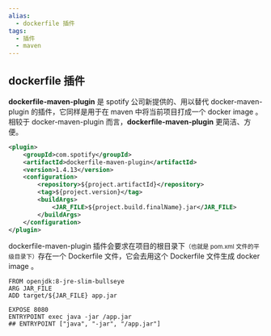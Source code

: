 ```yaml
---
alias:
  - dockerfile 插件
tags:
  - 插件
  - maven
---
```


## dockerfile 插件

**dockerfile-maven-plugin** 是 spotify 公司新提供的、用以替代 docker-maven-plugin 的插件，它同样是用于在 maven 中将当前项目打成一个 docker image 。 相较于 docker-maven-plugin 而言，**dockerfile-maven-plugin** 更简洁、方便。

```xml
<plugin>
    <groupId>com.spotify</groupId>
    <artifactId>dockerfile-maven-plugin</artifactId>
    <version>1.4.13</version>
    <configuration>
        <repository>${project.artifactId}</repository>
        <tag>${project.version}</tag>
        <buildArgs>
            <JAR_FILE>${project.build.finalName}.jar</JAR_FILE>
        </buildArgs>
    </configuration>
</plugin>
```

dockerfile-maven-plugin 插件会要求在项目的根目录下<small>（也就是 pom.xml 文件的平级目录下）</small>存在一个 Dockerfile 文件，它会去用这个 Dockerfile 文件生成 docker image 。

```text
FROM openjdk:8-jre-slim-bullseye
ARG JAR_FILE
ADD target/${JAR_FILE} app.jar

EXPOSE 8080
ENTRYPOINT exec java -jar /app.jar
## ENTRYPOINT ["java", "-jar", "/app.jar"]
```
